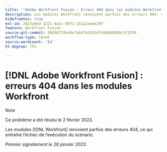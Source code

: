 ```yaml
---
title: '"Adobe Workfront Fusion : Erreur 404 dans les modules Workfront'
description: Les modules Workfront renvoient parfois des erreurs 404. ce qui entraîne l’échec de l’exécution du scénario.
hidefromtoc: true
exl-id: 2823aebd-1221-4a1c-9971-151a2aeeb29f
feature: Workfront Fusion
source-git-commit: 98d56729e44e7ab47e201bdfc00db8d40c5f15f6
workflow-type: tm+mt
source-wordcount: '54'
ht-degree: 75%

---
```


# [!DNL Adobe Workfront Fusion] : erreurs 404 dans les modules Workfront

>[!NOTE]
>
>Ce problème a été résolu le 2 février 2023.

Les modules [!DNL Workfront] renvoient parfois des erreurs 404, ce qui entraîne l’échec de l’exécution du scénario.

_Premier signalement le 26 janvier 2023._

